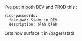 
I've put in both DEV and PROD this :

```
ricc-passwords:
  fake-pwd: Siamo in DEV
  description: blah blah
```

Lets now surface it in /pages/stats

